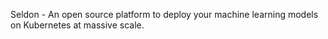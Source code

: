 Seldon - An open source platform to deploy your machine learning models on Kubernetes at massive scale.